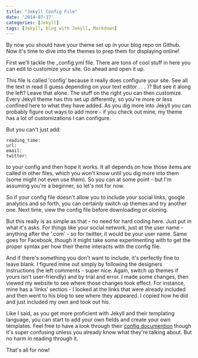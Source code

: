 ```yaml
---
title: "Jekyll Config File"
date: '2014-07-17'
categories: [Jekyll]
tags: [Jekyll, blog with Jekyll, Markdown]
---
```


By now you should have your theme set up in your blog repo on Github. Now it's time to dive into the themes to prep them for displaying online!

First we'll tackle the _config.yml file. There are tons of cool stuff in here you can edit to customize your site. Go ahead and open it up.

This file is called 'config' because it really does configure your site. See all the text in read (I guess depending on your text editor . . . )? But see it along the left? Leave that alone. The stuff on the right you can then customize. Every Jekyll theme has this set up differently, so you're more or less confined here to what they have added. As you dig more into Jekyll you can probably figure out ways to add more - if you check out mine, my theme has a lot of customizations I can configure.

But you can't just add:

	reading_time:
	url:
	email:
	twitter:

to your config and then hope it works. It all depends on how those items are called in other files, which you won't know until you dig more into them (some might not even use them). So you can at some point - but I'm assuming you're a beginner, so let's not for now.

So if your config file doesn't allow you to include your social links, google analytics and so forth, you can certainly switch up themes and try another one. Next time, view the config file before downloading or cloning.

But this really is as simple as that - no need for hard coding here. Just put in what it's asks. For things like your social network, just at the user name - anything after the '.com' - so for twitter, it would be your user name. Same goes for Facebook, though it might take some experimenting with to get the proper syntax per how their theme interacts with the config file.

And if there's something you don't want to include, it's perfectly fine to leave blank. I figured mine out simply by following the designers instructions (he left comments - super nice. Again, switch up themes if yours isn't user-friendly) and by trial and error. I made some changes, then viewed my website to see where those changes took effect. For instance, mine has a 'links' section - I looked at the links that were already included and then went to his blog to see where they appeared. I copied how he did and just included my own and took out his.

Like I said, as you get more proficient with Jekyll and their templating language, you can start to add your own fields and create your own templates. Feel free to have a look through their [config documention](http://jekyllrb.com/docs/configuration/) though it's super confusing unless you already know what they're talking about. But no harm in reading through it.

That's all for now!
